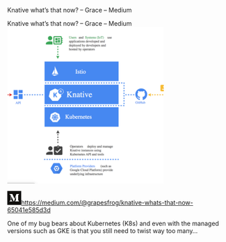 Knative what’s that now? – Grace – Medium

Knative what’s that now? – Grace – Medium
![](../_resources/c3c4f4e5dde2725e5388743f1b68b623.png)

![](../_resources/a59c6579e2ce83f917bf56063cfff56c.png)https://medium.com/@grapesfrog/knative-whats-that-now-65041e585d3d

One of my bug bears about Kubernetes (K8s) and even with the managed versions such as GKE is that you still need to twist way too many…